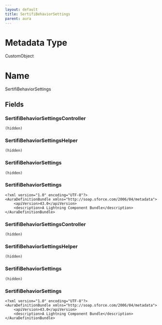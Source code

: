 ```yaml
---
layout: default
title: SertifiBehaviorSettings
parent: aura
---
```

# Metadata Type
CustomObject

# Name
SertifiBehaviorSettings
## Fields
### SertifiBehaviorSettingsController

```
(hidden)
```
### SertifiBehaviorSettingsHelper

```
(hidden)
```
### SertifiBehaviorSettings

```
(hidden)
```
### SertifiBehaviorSettings

```
<?xml version="1.0" encoding="UTF-8"?>
<AuraDefinitionBundle xmlns="http://soap.sforce.com/2006/04/metadata">
    <apiVersion>43.0</apiVersion>
    <description>A Lightning Component Bundle</description>
</AuraDefinitionBundle>
```
### SertifiBehaviorSettingsController

```
(hidden)
```
### SertifiBehaviorSettingsHelper

```
(hidden)
```
### SertifiBehaviorSettings

```
(hidden)
```
### SertifiBehaviorSettings

```
<?xml version="1.0" encoding="UTF-8"?>
<AuraDefinitionBundle xmlns="http://soap.sforce.com/2006/04/metadata">
    <apiVersion>43.0</apiVersion>
    <description>A Lightning Component Bundle</description>
</AuraDefinitionBundle>
```
